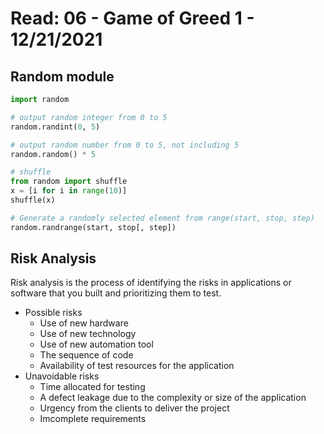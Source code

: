 # Read: 06 - Game of Greed 1 - 12/21/2021

## Random module

```python
import random

# output random integer from 0 to 5
random.randint(0, 5)

# output random number from 0 to 5, not including 5
random.random() * 5

# shuffle
from random import shuffle
x = [i for i in range(10)]
shuffle(x)

# Generate a randomly selected element from range(start, stop, step)
random.randrange(start, stop[, step])
```

## Risk Analysis

Risk analysis is the process of identifying the risks in applications or software that you built and prioritizing them to test.

- Possible risks
  - Use of new hardware
  - Use of new technology
  - Use of new automation tool
  - The sequence of code
  - Availability of test resources for the application
- Unavoidable risks
  - Time allocated for testing
  - A defect leakage due to the complexity or size of the application
  - Urgency from the clients to deliver the project
  - Imcomplete requirements
